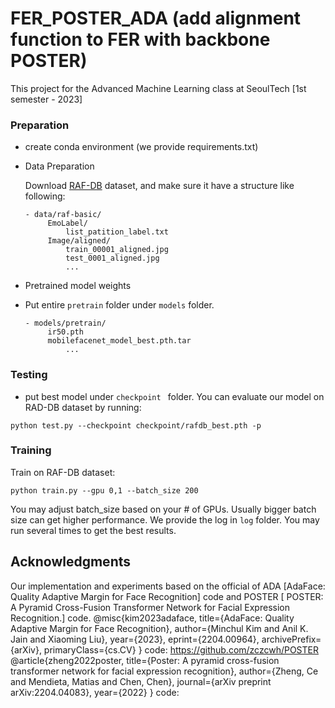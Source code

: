 # FER_POSTER_ADA (add alignment function to FER with backbone POSTER)
This project for the Advanced Machine Learning class at SeoulTech [1st semester - 2023]

### Preparation
- create conda environment (we provide requirements.txt)

- Data Preparation

  Download [RAF-DB](http://www.whdeng.cn/RAF/model1.html#dataset) dataset, and make sure it have a structure like following:
 
	```
	- data/raf-basic/
		 EmoLabel/
		     list_patition_label.txt
		 Image/aligned/
		     train_00001_aligned.jpg
		     test_0001_aligned.jpg
		     ...
	```

- Pretrained model weights
 - Put entire `pretrain` folder under `models` folder.

	```
	- models/pretrain/
		 ir50.pth
		 mobilefacenet_model_best.pth.tar
		     ...
	```

### Testing

- put best model under `checkpoint ` folder. You can evaluate our model on RAD-DB dataset by running: 

```
python test.py --checkpoint checkpoint/rafdb_best.pth -p
```

### Training
Train on RAF-DB dataset:
```
python train.py --gpu 0,1 --batch_size 200
```
You may adjust batch_size based on your # of GPUs. Usually bigger batch size can get higher performance. We provide the log in  `log` folder. You may run several times to get the best results. 






## Acknowledgments

Our implementation and experiments based on the official of ADA [AdaFace: Quality Adaptive Margin for Face Recognition] code and POSTER [ POSTER: A Pyramid Cross-Fusion Transformer Network for Facial Expression Recognition.] code. 
@misc{kim2023adaface,
      title={AdaFace: Quality Adaptive Margin for Face Recognition}, 
      author={Minchul Kim and Anil K. Jain and Xiaoming Liu},
      year={2023},
      eprint={2204.00964},
      archivePrefix={arXiv},
      primaryClass={cs.CV}
}
code: https://github.com/zczcwh/POSTER
@article{zheng2022poster,
  title={Poster: A pyramid cross-fusion transformer network for facial expression recognition},
  author={Zheng, Ce and Mendieta, Matias and Chen, Chen},
  journal={arXiv preprint arXiv:2204.04083},
  year={2022}
}
code: 



